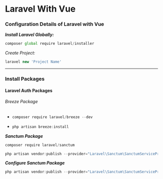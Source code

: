 # Laravel With Vue
### Configuration Details of Laravel with Vue

***Install Laravel Globally:***
`````js
composer global require laravel/installer
`````

*Create Project:*
````js
laravel new 'Project Name'
````
****



<p>
<h3>Install Packages</h3>
<h4>Laravel Auth Packages</h4>
<h6>Breeze Package</h6>
<ul>
<li>

````js
composer require laravel/breeze --dev
````
</li>
<li>

````js
php artisan breeze:install
````
</li>
</ul>

***Sanctum Package***
````js
composer require laravel/sanctum
````
````js
php artisan vendor:publish --provider="Laravel\Sanctum\SanctumServiceProvider"
````

***Configure Sanctum Package***
````js
php artisan vendor:publish --provider="Laravel\Sanctum\SanctumServiceProvider"
````
</p>


